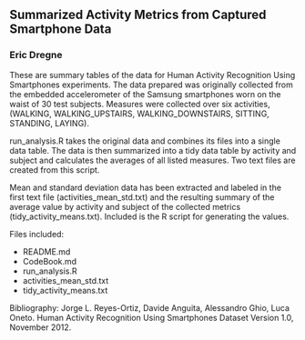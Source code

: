 ## Summarized Activity Metrics from Captured Smartphone Data
### Eric Dregne
These are summary tables of the data for Human Activity Recognition Using Smartphones experiments. The data prepared was originally collected from the embedded accelerometer of the Samsung smartphones worn on the waist of 30 test subjects. Measures were collected over six activities, (WALKING, WALKING_UPSTAIRS, WALKING_DOWNSTAIRS, SITTING, STANDING, LAYING).

run_analysis.R takes the original data and combines its files into a single data table. The data is then summarized into a tidy data table by activity and subject and calculates the averages of all listed measures. Two text files are created from this script.

Mean and standard deviation data has been extracted and labeled in the first text file (activities_mean_std.txt) and the resulting summary of the average value by activity and subject of the collected metrics (tidy_activity_means.txt).
Included is the R script for generating the values.

Files included:
-	README.md
-	CodeBook.md
-	run_analysis.R
-	activities_mean_std.txt
-	tidy_activity_means.txt


Bibliography:
Jorge L. Reyes-Ortiz, Davide Anguita, Alessandro Ghio, Luca Oneto. Human Activity Recognition Using Smartphones Dataset Version 1.0, November 2012.


